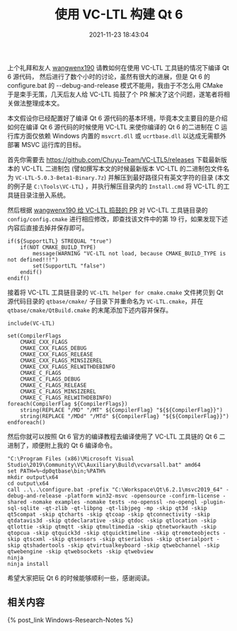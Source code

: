 ﻿---
title: 使用 VC-LTL 构建 Qt 6
date: 2021-11-23 18:43:04
categories:
- [技术, Windows, Windows 研究笔记, 开发环境]
tags:
- 技术
- Windows
- Windows 研究笔记
- 开发环境
---

上个礼拜和友人 [wangwenx190](https://github.com/wangwenx190) 请教如何在使用 VC-LTL 工具链的情况下编译 Qt 6 源代码，
然后进行了数个小时的讨论，虽然有很大的进展，但是 Qt 6 的 configure.bat 的 --debug-and-release 模式不能用，我由于不怎么用
CMake 于是束手无策，几天后友人给 VC-LTL 捣鼓了个 PR 解决了这个问题，遂笔者将相关做法整理成本文。

本文假设你已经配置好了编译 Qt 6 源代码的基本环境，毕竟本文主要目的是介绍如何在编译 Qt 6 源代码的时候使用 VC-LTL 
来使你编译的 Qt 6 的二进制在 C 运行库方面仅依赖 Windows 内置的 `msvcrt.dll` 或 `ucrtbase.dll` 以达成无需额外部署
MSVC 运行库的目标。

首先你需要去 https://github.com/Chuyu-Team/VC-LTL5/releases 下载最新版本的 VC-LTL 二进制包 (譬如撰写本文的时候最新版本
VC-LTL 的二进制包文件名为 `VC-LTL-5.0.3-Beta1-Binary.7z`) 并解压到最好路径只有英文字符的目录 (本文的例子是 
`C:\Tools\VC-LTL`) ，并执行解压目录内的 `Install.cmd` 将 VC-LTL 的工具链目录注册入系统。

然后根据 [wangwenx190 给 VC-LTL 捣鼓的 PR](https://github.com/Chuyu-Team/VC-LTL5/pull/14) 对 VC-LTL 工具链目录的 
`config/config.cmake` 进行相应修改，即查找该文件中的第 19 行，如果发现下述内容后直接去掉并保存即可。

```
if(${SupportLTL} STREQUAL "true")
	if(NOT CMAKE_BUILD_TYPE)
		message(WARNING "VC-LTL not load, because CMAKE_BUILD_TYPE is not defined!!!")
		set(SupportLTL "false")
	endif()
endif()
```

接着将 VC-LTL 工具链目录的 `VC-LTL helper for cmake.cmake` 文件拷贝到 Qt 源代码目录的 `qtbase/cmake/` 子目录下并重命名为
`VC-LTL.cmake`，并在 `qtbase/cmake/QtBuild.cmake` 的末尾添加下述内容并保存。

```
include(VC-LTL)

set(CompilerFlags
	CMAKE_CXX_FLAGS
	CMAKE_CXX_FLAGS_DEBUG
	CMAKE_CXX_FLAGS_RELEASE
	CMAKE_CXX_FLAGS_MINSIZEREL
	CMAKE_CXX_FLAGS_RELWITHDEBINFO
	CMAKE_C_FLAGS
	CMAKE_C_FLAGS_DEBUG
	CMAKE_C_FLAGS_RELEASE
	CMAKE_C_FLAGS_MINSIZEREL
	CMAKE_C_FLAGS_RELWITHDEBINFO)
foreach(CompilerFlag ${CompilerFlags})
	string(REPLACE "/MD" "/MT" ${CompilerFlag} "${${CompilerFlag}}")
    string(REPLACE "/MDd" "/MTd" ${CompilerFlag} "${${CompilerFlag}}")
endforeach()
```

然后你就可以按照 Qt 6 官方的编译教程去编译使用了 VC-LTL 工具链的 Qt 6 二进制了，顺便附上我的 Qt 6 编译命令。

```
"C:\Program Files (x86)\Microsoft Visual Studio\2019\Community\VC\Auxiliary\Build\vcvarsall.bat" amd64
set PATH=%~dp0qtbase\bin;%PATH%
mkdir output\x64
cd output\x64
call ..\..\configure.bat -prefix "C:\Workspace\Qt\6.2.1\msvc2019_64" -debug-and-release -platform win32-msvc -opensource -confirm-license -shared -nomake examples -nomake tests -no-openssl -no-opengl -plugin-sql-sqlite -qt-zlib -qt-libpng -qt-libjpeg -mp -skip qt3d -skip qt5compat -skip qtcharts -skip qtcoap -skip qtconnectivity -skip qtdatavis3d -skip qtdeclarative -skip qtdoc -skip qtlocation -skip qtlottie -skip qtmqtt -skip qtmultimedia -skip qtnetworkauth -skip qtopcua -skip qtquick3d -skip qtquicktimeline -skip qtremoteobjects -skip qtscxml -skip qtsensors -skip qtserialbus -skip qtserialport -skip qtshadertools -skip qtvirtualkeyboard -skip qtwebchannel -skip qtwebengine -skip qtwebsockets -skip qtwebview
ninja
ninja install
```

希望大家把玩 Qt 6 的时候能够顺利一些，感谢阅读。

## 相关内容

{% post_link Windows-Research-Notes %}

